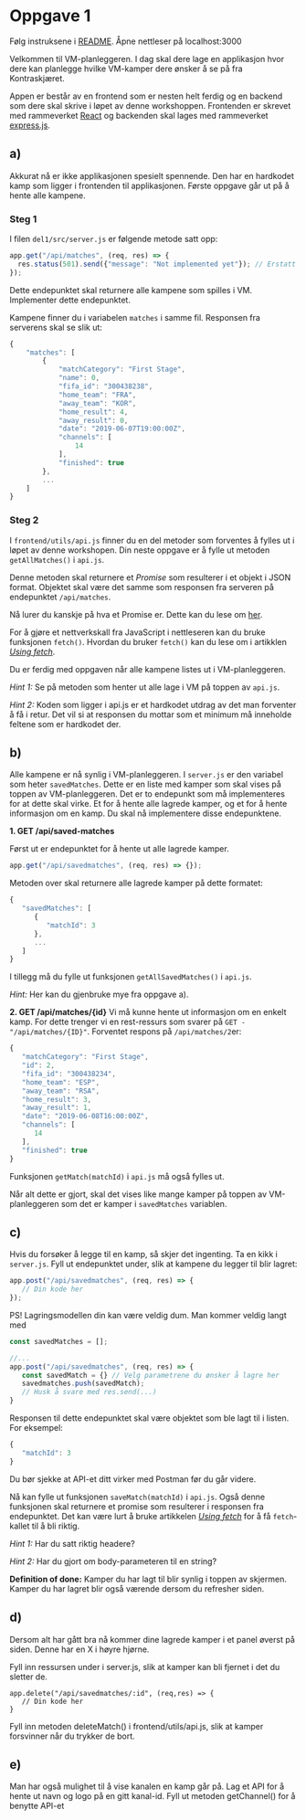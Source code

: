 # Oppgave 1 

Følg instruksene i [README](https://github.com/bekk/rest101-workshop). 
Åpne nettleser på localhost:3000

Velkommen til VM-planleggeren. I dag skal dere lage en applikasjon hvor dere kan planlegge hvilke VM-kamper dere ønsker å se på fra Kontraskjæret.

Appen er består av en frontend som er nesten helt ferdig og en backend som dere skal skrive i løpet av denne workshoppen. Frontenden er skrevet med rammeverket [React](https://reactjs.org/) og backenden skal lages med rammeverket [express.js](https://expressjs.com/). 

## a)
Akkurat nå er ikke applikasjonen spesielt spennende. Den har en hardkodet kamp som ligger i frontenden til applikasjonen. 
Første oppgave går ut på å hente alle kampene. 

### Steg 1

I filen `del1/src/server.js` er følgende metode satt opp:
```js
app.get("/api/matches", (req, res) => {
  res.status(501).send({"message": "Not implemented yet"}); // Erstatt denne linjen med egen kode
});
```
Dette endepunktet skal returnere alle kampene som spilles i VM. Implementer dette endepunktet.

Kampene finner du i variabelen `matches` i samme fil. Responsen fra serverens skal se slik ut:
```js
{
    "matches": [
        {
            "matchCategory": "First Stage",
            "name": 0,
            "fifa_id": "300438238",
            "home_team": "FRA",
            "away_team": "KOR",
            "home_result": 4,
            "away_result": 0,
            "date": "2019-06-07T19:00:00Z",
            "channels": [
                14
            ],
            "finished": true
        },
        ...
    ]
}
```


### Steg 2
I `frontend/utils/api.js` finner du en del metoder som forventes å fylles ut i løpet av denne workshopen. Din neste oppgave er å fylle ut metoden `getAllMatches()` i `api.js`.

Denne metoden skal returnere et *Promise* som resulterer i et objekt i JSON format. Objektet skal være det samme som responsen fra serveren på endepunktet `/api/matches`.

Nå lurer du kanskje på hva et Promise er. Dette kan du lese om [her](https://johhorn.gitbooks.io/web-intro/05-javascript/08-promises.html).

For å gjøre et nettverkskall fra JavaScript i nettleseren kan du bruke funksjonen `fetch()`. Hvordan du bruker `fetch()` kan du lese om i artikklen [*Using fetch*](https://developer.mozilla.org/en-US/docs/Web/API/Fetch_API/Using_Fetch).


Du er ferdig med oppgaven når alle kampene listes ut i VM-planleggeren. 

*Hint 1:* Se på metoden som henter ut alle lage i VM på toppen av `api.js`.

*Hint 2:* Koden som ligger i api.js er et hardkodet utdrag av det man forventer å få i retur. Det vil si at responsen du mottar som et minimum må inneholde feltene som er hardkodet der.

## b)
Alle kampene er nå synlig i VM-planleggeren. I `server.js` er den variabel som heter `savedMatches`. Dette er en liste med kamper som skal vises på toppen av VM-planleggeren. Det er to endepunkt som må implementeres for at dette skal virke. Et for å hente alle lagrede kamper, og et for å hente informasjon om en kamp. Du skal nå implementere disse endepunktene.

**1. GET /api/saved-matches**

Først ut er endepunktet for å hente ut alle lagrede kamper. 
```js
app.get("/api/savedmatches", (req, res) => {});
```
Metoden over skal returnere alle lagrede kamper på dette formatet: 
```js
{
   "savedMatches": [
      {
         "matchId": 3
      },
      ...
   ]
}

```
I tillegg må du fylle ut funksjonen `getAllSavedMatches()` i `api.js`.

*Hint:* Her kan du gjenbruke mye fra oppgave a).

**2. GET /api/matches/{id}**
Vi må kunne hente ut informasjon om en enkelt kamp. For dette trenger vi en rest-ressurs som svarer på `GET - "/api/matches/{ID}"`. Forventet respons på `/api/matches/2`er:
```js
{
   "matchCategory": "First Stage",
   "id": 2,
   "fifa_id": "300438234",
   "home_team": "ESP",
   "away_team": "RSA",
   "home_result": 3,
   "away_result": 1,
   "date": "2019-06-08T16:00:00Z",
   "channels": [
      14
   ],
   "finished": true
}
```
Funksjonen `getMatch(matchId)` i `api.js` må også fylles ut.

Når alt dette er gjort, skal det vises like mange kamper på toppen av VM-planleggeren som det er kamper i `savedMatches` variablen.

## c)
Hvis du forsøker å legge til en kamp, så skjer det ingenting. 
Ta en kikk i `server.js`. Fyll ut endepunktet under, slik at kampene du legger til blir lagret: 

```js
app.post("/api/savedmatches", (req, res) => {
   // Din kode her
});
```

PS! Lagringsmodellen din kan være veldig dum. Man kommer veldig langt med 
```js
const savedMatches = [];

//...
app.post("/api/savedmatches", (req, res) => {
   const savedMatch = {} // Velg parametrene du ønsker å lagre her
   savedmatches.push(savedMatch);
   // Husk å svare med res.send(...)
}
```
Responsen til dette endepunktet skal være objektet som ble lagt til i listen. For eksempel:
```js
{
   "matchId": 3
}
```
Du bør sjekke at API-et ditt virker med Postman før du går videre. 

Nå kan fylle ut funksjonen `saveMatch(matchId)` i `api.js`. Også denne funksjonen skal returnere et promise som resulterer i responsen fra endepunktet.  Det kan være lurt å bruke artikkelen [*Using fetch*](https://developer.mozilla.org/en-US/docs/Web/API/Fetch_API/Using_Fetch) for å få `fetch`-kallet til å bli riktig.

*Hint 1:* Har du satt riktig headere?

*Hint 2:* Har du gjort om body-parameteren til en string?

**Definition of done:** Kamper du har lagt til blir synlig i toppen av skjermen. Kamper du har lagret blir også værende dersom du refresher siden. 

## d)
Dersom alt har gått bra nå kommer dine lagrede kamper i et panel øverst på siden. 
Denne har en X i høyre hjørne. 

Fyll inn ressursen under i server.js, slik at kamper kan bli fjernet i det du sletter de. 

```
app.delete("/api/savedmatches/:id", (req,res) => {
   // Din kode her
}
```

Fyll inn metoden deleteMatch() i frontend/utils/api.js, slik at kamper forsvinner når du trykker de bort. 

## e)
Man har også mulighet til å vise kanalen en kamp går på. 
Lag et API for å hente ut navn og logo på en gitt kanal-id. 
Fyll ut metoden getChannel() for å benytte API-et 

